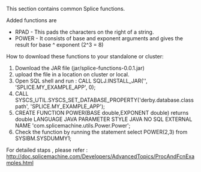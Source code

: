 This section contains common Splice functions. 

Added functions are 
* RPAD  - This pads the characters on the right of a string.
* POWER - It consists of base and exponent arguments and gives the result for base ^ exponent (2^3 = 8)



How to download these functions to your standalone or cluster:

1. Download the JAR file (jar/splice-functions-0.0.1.jar)
2. upload the file in a location on cluster or local.
3. Open SQL shell and run : CALL SQLJ.INSTALL_JAR('<location of jar file>', 'SPLICE.MY_EXAMPLE_APP', 0);
4. CALL SYSCS_UTIL.SYSCS_SET_DATABASE_PROPERTY('derby.database.classpath', 'SPLICE.MY_EXAMPLE_APP');
5. CREATE FUNCTION POWER(BASE double,EXPONENT double) returns double LANGUAGE JAVA PARAMETER STYLE JAVA NO SQL EXTERNAL NAME 'com.splicemachine.utils.Power.Power';
6. Check the function by running the statement select POWER(2,3) from SYSIBM.SYSDUMMY1;

For detailed staps , please refer : http://doc.splicemachine.com/Developers/AdvancedTopics/ProcAndFcnExamples.html
